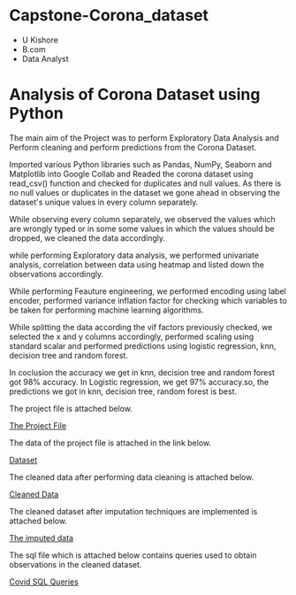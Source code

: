 # Capstone-Corona_dataset

- U Kishore
- B.com
- Data Analyst

# Analysis of Corona Dataset using Python

The main aim of the Project was to perform Exploratory Data Analysis and Perform cleaning and perform predictions from the Corona Dataset.

Imported various Python libraries such as Pandas, NumPy, Seaborn and Matplotlib into Google Collab and Readed the corona dataset using read_csv() function and checked for duplicates and null values. As there is no null values or duplicates in the dataset we gone ahead in observing the dataset's unique values in every column separately.

While observing every column separately, we observed the values which are wrongly typed or in some some values in which the values should be dropped, we cleaned the data accordingly.

while performing Exploratory data analysis, we performed univariate analysis, correlation between data using heatmap and listed down the observations accordingly.

While performing Feauture engineering, we performed encoding using label encoder, performed variance inflation factor for checking which variables to be taken for performing machine learning algorithms.

While splitting the data according the vif factors previously checked, we selected the x and y columns accordingly, performed scaling using standard scalar and performed predictions using logistic regression, knn, decision tree and random forest.

In coclusion the accuracy we get in knn, decision tree and random forest got 98% accuracy. In Logistic regression, we get 97% accuracy.so, the predictions we got in knn, decision tree, random forest is best.

The project file is attached below.

[The Project File](https://github.com/ukishore33/Capstone-Corona_dataset/blob/main/The%20Project%20file.ipynb)

The data of the project file is attached in the link below.

[Dataset](https://github.com/ukishore33/Capstone-Corona_dataset/blob/main/corona_tested_006.csv)

The cleaned data after performing data cleaning is attached below.

[Cleaned Data](https://github.com/ukishore33/Capstone-Corona_dataset/blob/main/covid_cleaned.csv)

The cleaned dataset after imputation techniques are implemented is attached below.

[The imputed data](https://github.com/ukishore33/Capstone-Corona_dataset/blob/main/cleaned.csv)

The sql file which is attached below contains queries used to obtain observations in the cleaned dataset.

[Covid SQL Queries](https://github.com/ukishore33/Capstone-Corona_dataset/blob/main/MySQL%20Corona_Db.sql)

